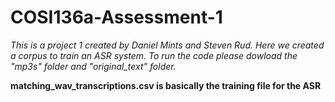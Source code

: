 # COSI136a-Assessment-1

*This is a project 1 created by Daniel Mints and Steven Rud. Here we created a corpus to train an ASR system. To run the code please dowload the "mp3s" folder and "original_text" folder.*

**matching_wav_transcriptions.csv is basically the training file for the ASR**
